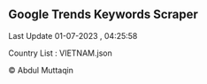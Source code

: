 

## Google Trends Keywords Scraper 
 
Last Update 01-07-2023 , 04:25:58

Country List :
VIETNAM.json



© Abdul Muttaqin 
